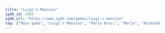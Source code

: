 ```yaml
---
title: "Luigi's Mansion"
igdb_id: 2485
igdb_url: "https://www.igdb.com/games/luigi-s-mansion"
tag: ["Main game", "Luigi's Mansion", "Mario Bros.", "Mario", "Nintendo", "Nintendo EAD", "Gradiente", "Adventure", "Single player", "Third person", "Action", "Horror", "Comedy"]
---
```

